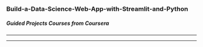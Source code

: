 ### Build-a-Data-Science-Web-App-with-Streamlit-and-Python
##### Guided Projects Courses from Coursera
---

---
